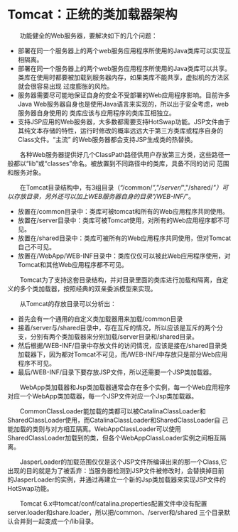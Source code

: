 # Tomcat：正统的类加载器架构
&emsp;&emsp;功能健全的Web服务器，要解决如下的几个问题：
- 部署在同一个服务器上的两个web服务应用程序所使用的Java类库可以实现互相隔离。
- 部署在同一个服务器上的两个web服务应用程序所使用的Java类库可以共享。类库在使用时都要被加载到服务器内存，如果类库不能共享，虚拟机的方法区就会很容易出现
过度膨胀的风险。
- 服务器需要尽可能地保证自身的安全不受部署的Web应用程序影响。目前许多Java Web服务器自身也是使用Java语言来实现的，所以出于安全考虑，web服务器自身使用的
类库应该与应用程序的类库互相独立。
- 支持JSP应用的Web服务器，大多数都需要支持HotSwap功能。JSP文件由于其纯文本存储的特性，运行时修改的概率远远大于第三方类库或程序自身的Class文件。“主流”
的Web服务器都会支持JSP生成类的热替换。

&emsp;&emsp;各种Web服务器提供好几个ClassPath路径供用户存放第三方类，这些路径一般都以“lib”或“classes”命名。被放置到不同路径中的类库，具备不同的访问
范围和服务对象。

&emsp;&emsp;在Tomcat目录结构中，有3组目录（“/common/*”,"/server/*","/shared/*"）可以存放目录，另外还可以加上WEB服务器自身的目录“/WEB-INF/*”。
- 放置在/common目录中：类库可被tomcat和所有的Web应用程序共同使用。
- 放置在/server目录中：类库可被Tomcat使用，对所有的Web应用程序都不可见。
- 放置在/shared目录中：类库可被所有的Web应用程序共同使用，但对Tomcat自己不可见。
- 放置在/WebApp/WEB-INF目录中：类库仅仅可以被此Web应用程序使用，对Tomcat和其他Web应用程序都不可见。

&emsp;&emsp;Tomcat为了支持这套目录结构，并对目录里面的类库进行加载和隔离，自定义的多个类加载器，按照经典的双亲委派模型来实现。

&emsp;&emsp;从Tomcat的存放目录可以分析出：
- 首先会有一个通用的自定义类加载器用来加载/common目录
- 接着/server与/shared目录中，存在互斥的情况，所以应该是互斥的两个分支，分别有两个类加载器来分别加载/server目录和/shared目录。
- 然后根据/WEB-INF/目录中存放文件的访问情况，应该是接在/shared目录类加载器下，因为都对Tomcat不可见，而/WEB-INF/中存放只是部分Web应用程序不可见。
- 最后/WEB-INF/目录下要存放JSP文件，所以还需要一个JSP类加载器。

&emsp;&emsp;WebApp类加载器和Jsp类加载器通常会存在多个实例，每一个Web应用程序对应一个WebApp类加载器，每一个JSP文件对应一个Jsp类加载器。

&emsp;&emsp;CommonClassLoader能加载的类都可以被CatalinaClassLoader和SharedClassLoader使用，而CatalinaClassLoader和SharedClassLoader自
己能加载的类则与对方相互隔离。WebAppClassLoader可以使用SharedClassLoader加载到的类，但各个WebAppClassLoader实例之间相互隔离。

&emsp;&emsp;JasperLoader的加载范围仅仅是这个JSP文件所编译出来的那一个Class,它出现的目的就是为了被丢弃：当服务器检测到JSP文件被修改时，会替换掉目前
的JasperLoader的实例，并通过再建立一个新的Jsp类加载器来实现JSP文件的HotSwap功能。

&emsp;&emsp;Tomcat 6.x中tomcat/conf/catalina.properties配置文件中没有配置server.loader和share.loader，所以把/common、/server和/shared
三个目录默认合并到一起变成一个/lib目录。
